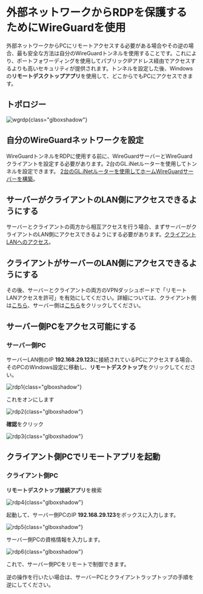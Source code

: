 # 外部ネットワークからRDPを保護するためにWireGuardを使用

外部ネットワークからPCにリモートアクセスする必要がある場合やその逆の場合、最も安全な方法は自分のWireGuardトンネルを使用することです。これにより、ポートフォワーディングを使用してパブリックIPアドレス経由でアクセスするよりも高いセキュリティが提供されます。トンネルを設定した後、Windowsの**リモートデスクトップアプリ**を使用して、どこからでもPCにアクセスできます。

## トポロジー

![wgrdp](https://static.gl-inet.com/docs/router/en/4/tutorials/wireguard_rdp/wgrdp.jpg){class="glboxshadow"}

## 自分のWireGuardネットワークを設定

WireGuardトンネルをRDPに使用する前に、WireGuardサーバーとWireGuardクライアントを設定する必要があります。2台のGL.iNetルーターを使用してトンネルを設定できます。 [2台のGL.iNetルーターを使用してホームWireGuardサーバーを構築](build_your_own_wireguard_home_server_with_two_glinet_routers.md)。

## サーバーがクライアントのLAN側にアクセスできるようにする

サーバーとクライアントの両方から相互アクセスを行う場合、まずサーバーがクライアントのLAN側にアクセスできるようにする必要があります。[クライアントLANへのアクセス](wireguard_server_access_to_client_lan_side.md)。

## クライアントがサーバーのLAN側にアクセスできるようにする

その後、サーバーとクライアントの両方のVPNダッシュボードで「リモートLANアクセスを許可」を有効にしてください。詳細については、クライアント側は[こちら](../interface_guide/vpn_dashboard.md/#vpn-clinet-options)、サーバー側は[こちら](../interface_guide/vpn_dashboard.md/#wireguard-server-options)をクリックしてください。

## サーバー側PCをアクセス可能にする

### サーバー側PC

サーバーLAN側のIP **192.168.29.123**に接続されているPCにアクセスする場合、そのPCのWindows設定に移動し、**リモートデスクトップ**をクリックしてください。

![rdp1](https://static.gl-inet.com/docs/router/en/4/tutorials/wireguard_rdp/rdp1.jpg){class="glboxshadow"}

これをオンにします

![rdp2](https://static.gl-inet.com/docs/router/en/4/tutorials/wireguard_rdp/rdp2.jpg){class="glboxshadow"}

**確認**をクリック

![rdp3](https://static.gl-inet.com/docs/router/en/4/tutorials/wireguard_rdp/rdp3.jpg){class="glboxshadow"}

## クライアント側PCでリモートアプリを起動

### クライアント側PC

**リモートデスクトップ接続アプリ**を検索

![rdp4](https://static.gl-inet.com/docs/router/en/4/tutorials/wireguard_rdp/rdp4.jpg){class="glboxshadow"}

起動して、サーバー側PCのIP **192.168.29.123**をボックスに入力します。

![rdp5](https://static.gl-inet.com/docs/router/en/4/tutorials/wireguard_rdp/rdp5.jpg){class="glboxshadow"}

サーバー側PCの資格情報を入力します。

![rdp6](https://static.gl-inet.com/docs/router/en/4/tutorials/wireguard_rdp/rdp6.jpg){class="glboxshadow"}

これで、サーバー側PCをリモートで制御できます。

逆の操作を行いたい場合は、サーバーPCとクライアントラップトップの手順を逆にしてください。
